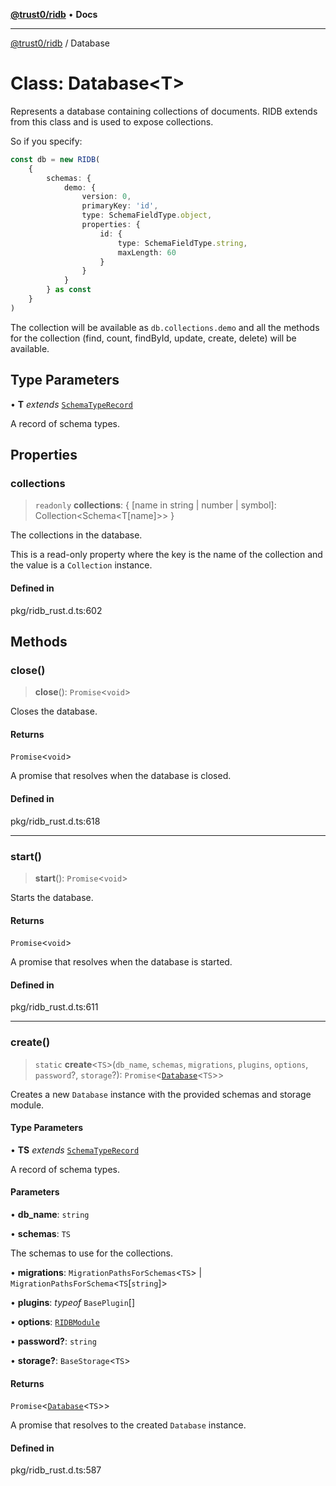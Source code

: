 [**@trust0/ridb**](../README.md) • **Docs**

***

[@trust0/ridb](../README.md) / Database

# Class: Database\<T\>

Represents a database containing collections of documents.
RIDB extends from this class and is used to expose collections.

So if you specify:
```typescript
const db = new RIDB(
    {
        schemas: {
            demo: {
                version: 0,
                primaryKey: 'id',
                type: SchemaFieldType.object,
                properties: {
                    id: {
                        type: SchemaFieldType.string,
                        maxLength: 60
                    }
                }
            }
        } as const
    }
)
```

The collection will be available as `db.collections.demo` and all the methods for the collection (find, count, findById, update, create, delete) will be available.

## Type Parameters

• **T** *extends* [`SchemaTypeRecord`](../type-aliases/SchemaTypeRecord.md)

A record of schema types.

## Properties

### collections

> `readonly` **collections**: \{ \[name in string \| number \| symbol\]: Collection\<Schema\<T\[name\]\>\> \}

The collections in the database.

This is a read-only property where the key is the name of the collection and the value is a `Collection` instance.

#### Defined in

pkg/ridb\_rust.d.ts:602

## Methods

### close()

> **close**(): `Promise`\<`void`\>

Closes the database.

#### Returns

`Promise`\<`void`\>

A promise that resolves when the database is closed.

#### Defined in

pkg/ridb\_rust.d.ts:618

***

### start()

> **start**(): `Promise`\<`void`\>

Starts the database.

#### Returns

`Promise`\<`void`\>

A promise that resolves when the database is started.

#### Defined in

pkg/ridb\_rust.d.ts:611

***

### create()

> `static` **create**\<`TS`\>(`db_name`, `schemas`, `migrations`, `plugins`, `options`, `password`?, `storage`?): `Promise`\<[`Database`](Database.md)\<`TS`\>\>

Creates a new `Database` instance with the provided schemas and storage module.

#### Type Parameters

• **TS** *extends* [`SchemaTypeRecord`](../type-aliases/SchemaTypeRecord.md)

A record of schema types.

#### Parameters

• **db\_name**: `string`

• **schemas**: `TS`

The schemas to use for the collections.

• **migrations**: `MigrationPathsForSchemas`\<`TS`\> \| `MigrationPathsForSchema`\<`TS`\[`string`\]\>

• **plugins**: *typeof* `BasePlugin`[]

• **options**: [`RIDBModule`](../type-aliases/RIDBModule.md)

• **password?**: `string`

• **storage?**: `BaseStorage`\<`TS`\>

#### Returns

`Promise`\<[`Database`](Database.md)\<`TS`\>\>

A promise that resolves to the created `Database` instance.

#### Defined in

pkg/ridb\_rust.d.ts:587
